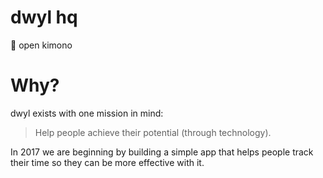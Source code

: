 # dwyl hq
:red_circle: open kimono

# Why?
dwyl exists with one mission in mind:
> Help people achieve their potential (through technology).

In 2017 we are beginning by building a simple app that helps people track their
time so they can be more effective with it.
